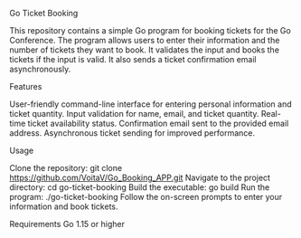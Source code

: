 Go Ticket Booking

This repository contains a simple Go program for booking tickets for the Go Conference. 
The program allows users to enter their information and the number of tickets they want to book. 
It validates the input and books the tickets if the input is valid. 
It also sends a ticket confirmation email asynchronously.

Features

User-friendly command-line interface for entering personal information and ticket quantity.
Input validation for name, email, and ticket quantity.
Real-time ticket availability status.
Confirmation email sent to the provided email address.
Asynchronous ticket sending for improved performance.

Usage

Clone the repository: git clone https://github.com/VoitaV/Go_Booking_APP.git
Navigate to the project directory: cd go-ticket-booking
Build the executable: go build
Run the program: ./go-ticket-booking
Follow the on-screen prompts to enter your information and book tickets.

Requirements
Go 1.15 or higher
